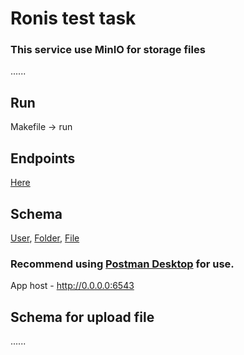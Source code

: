 # Ronis test task

### This service use MinIO for storage files
......

## Run
Makefile -> run

## Endpoints
[Here](https://github.com/sitan2008/test/blob/4dd26c0adc5555d2d437149b6d4d01f0d29c6adf/main.py#L201-L210)

## Schema
[User](https://github.com/sitan2008/test/blob/master/app/users/schemas.py), [Folder](https://github.com/sitan2008/test/blob/4dd26c0adc5555d2d437149b6d4d01f0d29c6adf/app/folders/schemas.py), [File](https://github.com/sitan2008/test/blob/4dd26c0adc5555d2d437149b6d4d01f0d29c6adf/app/files/schemas.py)
### Recommend using [Postman Desktop](https://www.postman.com/downloads/) for use.
App host - http://0.0.0.0:6543

## Schema for upload file
......
